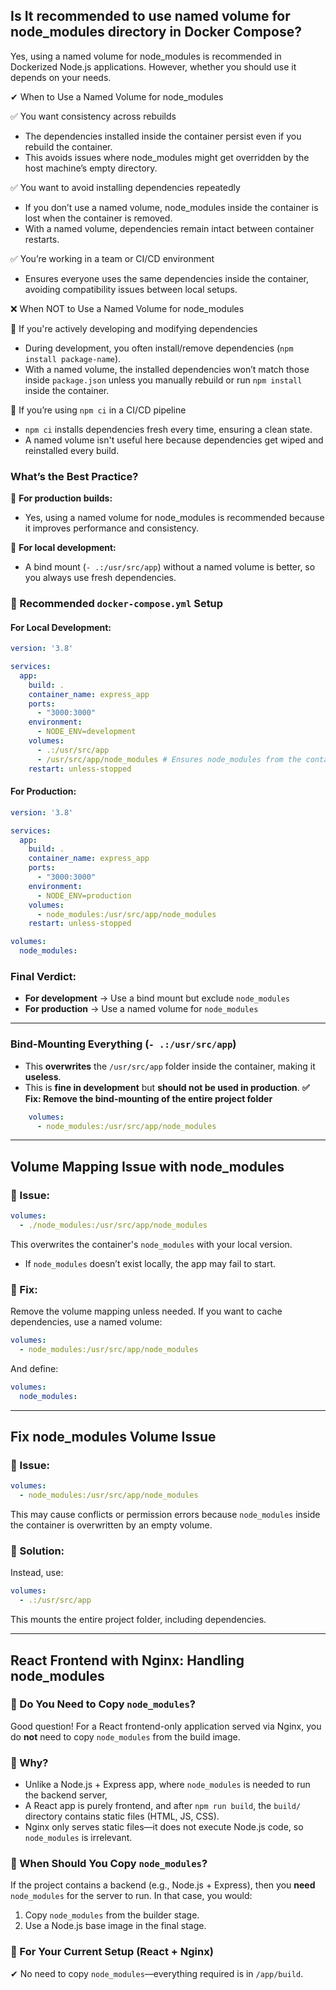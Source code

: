 
## Is It recommended to use named volume for node_modules directory in Docker Compose?
Yes, using a named volume for node_modules is recommended in Dockerized Node.js applications. However, whether you should use it depends on your needs.

✔ When to Use a Named Volume for node_modules

✅ You want consistency across rebuilds
- The dependencies installed inside the container persist even if you rebuild the container.
- This avoids issues where node_modules might get overridden by the host machine’s empty directory.

✅ You want to avoid installing dependencies repeatedly
- If you don’t use a named volume, node_modules inside the container is lost when the container is removed.
- With a named volume, dependencies remain intact between container restarts.

✅ You’re working in a team or CI/CD environment
- Ensures everyone uses the same dependencies inside the container, avoiding compatibility issues between local setups.

❌ When NOT to Use a Named Volume for node_modules

🚫 If you're actively developing and modifying dependencies
- During development, you often install/remove dependencies (`npm install package-name`).
- With a named volume, the installed dependencies won’t match those inside `package.json` unless you manually rebuild or run `npm install` inside the container.

🚫 If you’re using `npm ci` in a CI/CD pipeline
- `npm ci` installs dependencies fresh every time, ensuring a clean state.
- A named volume isn't useful here because dependencies get wiped and reinstalled every build.

### What’s the Best Practice?

🔹 **For production builds:**
- Yes, using a named volume for node_modules is recommended because it improves performance and consistency.

🔹 **For local development:**
- A bind mount (`- .:/usr/src/app`) without a named volume is better, so you always use fresh dependencies.

### 🚀 Recommended `docker-compose.yml` Setup

#### For Local Development:
```yaml
version: '3.8'

services:
  app:
    build: .
    container_name: express_app
    ports:
      - "3000:3000"
    environment:
      - NODE_ENV=development
    volumes:
      - .:/usr/src/app
      - /usr/src/app/node_modules # Ensures node_modules from the container is used
    restart: unless-stopped
```

#### For Production:
```yaml
version: '3.8'

services:
  app:
    build: .
    container_name: express_app
    ports:
      - "3000:3000"
    environment:
      - NODE_ENV=production
    volumes:
      - node_modules:/usr/src/app/node_modules
    restart: unless-stopped

volumes:
  node_modules:
```

### Final Verdict:
- **For development** → Use a bind mount but exclude `node_modules`
- **For production** → Use a named volume for `node_modules`

---


### Bind-Mounting Everything (`- .:/usr/src/app`)
- This **overwrites** the `/usr/src/app` folder inside the container, making it **useless**.
- This is **fine in development** but **should not be used in production**.
**✅ Fix: Remove the bind-mounting of the entire project folder**

```yaml
    volumes:
      - node_modules:/usr/src/app/node_modules
```

---

## Volume Mapping Issue with node_modules

### 📌 Issue:
```yaml
volumes:
  - ./node_modules:/usr/src/app/node_modules
```
This overwrites the container's `node_modules` with your local version.
- If `node_modules` doesn’t exist locally, the app may fail to start.

### 📌 Fix:
Remove the volume mapping unless needed. If you want to cache dependencies, use a named volume:

```yaml
volumes:
  - node_modules:/usr/src/app/node_modules
```

And define:

```yaml
volumes:
  node_modules:
```

---

## Fix node_modules Volume Issue

### 📌 Issue:
```yaml
volumes:
  - node_modules:/usr/src/app/node_modules
```
This may cause conflicts or permission errors because `node_modules` inside the container is overwritten by an empty volume.

### 📌 Solution:
Instead, use:

```yaml
volumes:
  - .:/usr/src/app
```

This mounts the entire project folder, including dependencies.

---

## React Frontend with Nginx: Handling node_modules

### 📌 Do You Need to Copy `node_modules`?
Good question! For a React frontend-only application served via Nginx, you do **not** need to copy `node_modules` from the build image.

### 🔹 Why?
- Unlike a Node.js + Express app, where `node_modules` is needed to run the backend server,
- A React app is purely frontend, and after `npm run build`, the `build/` directory contains static files (HTML, JS, CSS).
- Nginx only serves static files—it does not execute Node.js code, so `node_modules` is irrelevant.

### 📌 When Should You Copy `node_modules`?
If the project contains a backend (e.g., Node.js + Express), then you **need** `node_modules` for the server to run. In that case, you would:
1. Copy `node_modules` from the builder stage.
2. Use a Node.js base image in the final stage.

### 🔹 For Your Current Setup (React + Nginx)
✔ No need to copy `node_modules`—everything required is in `/app/build`.



